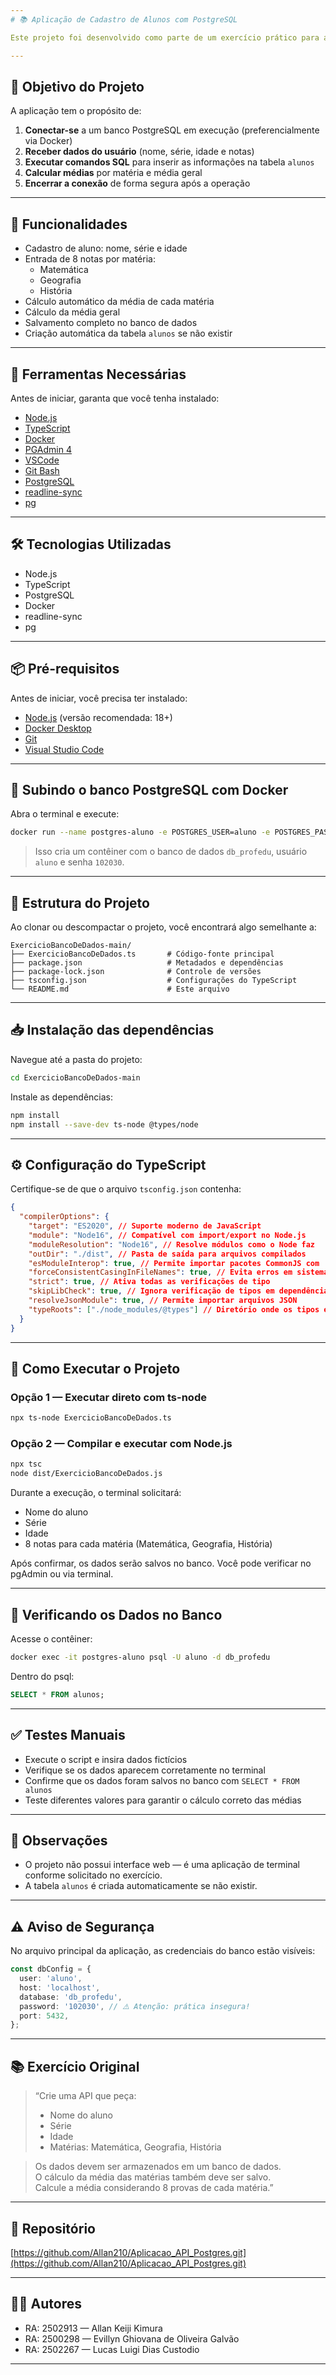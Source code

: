 ```yaml
---
# 📚 Aplicação de Cadastro de Alunos com PostgreSQL

Este projeto foi desenvolvido como parte de um exercício prático para armazenar dados de alunos e calcular médias de matérias usando TypeScript e PostgreSQL. A aplicação roda via terminal e salva os dados diretamente em um banco de dados PostgreSQL hospedado em um contêiner Docker.

---
```

## 🎯 Objetivo do Projeto

A aplicação tem o propósito de:

1. **Conectar-se** a um banco PostgreSQL em execução (preferencialmente via Docker)  
2. **Receber dados do usuário** (nome, série, idade e notas)  
3. **Executar comandos SQL** para inserir as informações na tabela `alunos`  
4. **Calcular médias** por matéria e média geral  
5. **Encerrar a conexão** de forma segura após a operação  

---

## 🚀 Funcionalidades

- Cadastro de aluno: nome, série e idade  
- Entrada de 8 notas por matéria:
  - Matemática
  - Geografia
  - História
- Cálculo automático da média de cada matéria  
- Cálculo da média geral  
- Salvamento completo no banco de dados  
- Criação automática da tabela `alunos` se não existir  

---

## 🧰 Ferramentas Necessárias

Antes de iniciar, garanta que você tenha instalado:

- [Node.js](https://nodejs.org/en/)  
- [TypeScript](https://www.typescriptlang.org/)  
- [Docker](https://www.docker.com/)  
- [PGAdmin 4](https://www.pgadmin.org/)  
- [VSCode](https://code.visualstudio.com/)  
- [Git Bash](https://gitforwindows.org/)  
- [PostgreSQL](https://www.postgresql.org/)  
- [readline-sync](https://www.npmjs.com/package/readline-sync)  
- [pg](https://www.npmjs.com/package/pg)

---

## 🛠️ Tecnologias Utilizadas

- Node.js  
- TypeScript  
- PostgreSQL  
- Docker  
- readline-sync  
- pg

---

## 📦 Pré-requisitos

Antes de iniciar, você precisa ter instalado:

- [Node.js](https://nodejs.org/en/download/) (versão recomendada: 18+)  
- [Docker Desktop](https://www.docker.com/products/docker-desktop/)  
- [Git](https://git-scm.com/downloads)  
- [Visual Studio Code](https://code.visualstudio.com/)

---

## 🐳 Subindo o banco PostgreSQL com Docker

Abra o terminal e execute:

```bash
docker run --name postgres-aluno -e POSTGRES_USER=aluno -e POSTGRES_PASSWORD=102030 -e POSTGRES_DB=db_profedu -p 5432:5432 -d postgres:15
```

> Isso cria um contêiner com o banco de dados `db_profedu`, usuário `aluno` e senha `102030`.

---

## 📂 Estrutura do Projeto

Ao clonar ou descompactar o projeto, você encontrará algo semelhante a:

```
ExercicioBancoDeDados-main/
├── ExercicioBancoDeDados.ts       # Código-fonte principal
├── package.json                   # Metadados e dependências
├── package-lock.json              # Controle de versões
├── tsconfig.json                  # Configurações do TypeScript
└── README.md                      # Este arquivo
```

---

## 📥 Instalação das dependências

Navegue até a pasta do projeto:

```bash
cd ExercicioBancoDeDados-main
```

Instale as dependências:

```bash
npm install
npm install --save-dev ts-node @types/node
```

---

## ⚙️ Configuração do TypeScript

Certifique-se de que o arquivo `tsconfig.json` contenha:

```json
{
  "compilerOptions": {
    "target": "ES2020", // Suporte moderno de JavaScript
    "module": "Node16", // Compatível com import/export no Node.js
    "moduleResolution": "Node16", // Resolve módulos como o Node faz
    "outDir": "./dist", // Pasta de saída para arquivos compilados
    "esModuleInterop": true, // Permite importar pacotes CommonJS com 'import'
    "forceConsistentCasingInFileNames": true, // Evita erros em sistemas com case-sensitive
    "strict": true, // Ativa todas as verificações de tipo
    "skipLibCheck": true, // Ignora verificação de tipos em dependências
    "resolveJsonModule": true, // Permite importar arquivos JSON
    "typeRoots": ["./node_modules/@types"] // Diretório onde os tipos estão instalados
  }
}

```

---

## 🚀 Como Executar o Projeto

### Opção 1 — Executar direto com ts-node

```bash
npx ts-node ExercicioBancoDeDados.ts
```

### Opção 2 — Compilar e executar com Node.js

```bash
npx tsc
node dist/ExercicioBancoDeDados.js
```

Durante a execução, o terminal solicitará:

- Nome do aluno  
- Série  
- Idade  
- 8 notas para cada matéria (Matemática, Geografia, História)

Após confirmar, os dados serão salvos no banco. Você pode verificar no pgAdmin ou via terminal.

---

## 🧾 Verificando os Dados no Banco

Acesse o contêiner:

```bash
docker exec -it postgres-aluno psql -U aluno -d db_profedu
```

Dentro do psql:

```sql
SELECT * FROM alunos;
```

---

## ✅ Testes Manuais

- Execute o script e insira dados fictícios  
- Verifique se os dados aparecem corretamente no terminal  
- Confirme que os dados foram salvos no banco com `SELECT * FROM alunos`  
- Teste diferentes valores para garantir o cálculo correto das médias

---

## 📌 Observações

- O projeto não possui interface web — é uma aplicação de terminal conforme solicitado no exercício.  
- A tabela `alunos` é criada automaticamente se não existir.

---

## ⚠️ Aviso de Segurança

No arquivo principal da aplicação, as credenciais do banco estão visíveis:

```ts
const dbConfig = {
  user: 'aluno',
  host: 'localhost',
  database: 'db_profedu',
  password: '102030', // ⚠️ Atenção: prática insegura!
  port: 5432,
};
```
---

## 📚 Exercício Original

> “Crie uma API que peça:  
> - Nome do aluno  
> - Série  
> - Idade  
> - Matérias: Matemática, Geografia, História  

> Os dados devem ser armazenados em um banco de dados.  
> O cálculo da média das matérias também deve ser salvo.  
> Calcule a média considerando 8 provas de cada matéria.”

---

## 🔗 Repositório

[https://github.com/Allan210/Aplicacao_API_Postgres.git](https://github.com/Allan210/Aplicacao_API_Postgres.git)

---

## 👨‍💻 Autores

- RA: 2502913 — Allan Keiji Kimura  
- RA: 2500298 — Evillyn Ghiovana de Oliveira Galvão  
- RA: 2502267 — Lucas Luigi Dias Custodio

---
